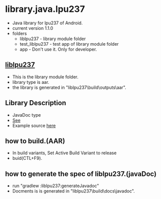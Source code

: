 # library.java.lpu237
+ Java library for lpu237 of Android.
+ current version 1.1.0
+ folders
  * liblpu237 - library module folder
  * test_liblpu237 - test app of library module folder 
  * app - Don't use it. Only for developer.

## [liblpu237](liblpu237) 
  + This is the library module folder.
  + library type is aar.
  + the library is generated  in "liblpu237\build\outputs\aar".

## Library Description
+ JavaDoc type
+ [See](https://htmlpreview.github.io/?https://github.com/elpusk/library.java.lpu237/blob/main/javadoc/index.html)
+ Example source [here](https://github.com/elpusk/example.adr.lib)

## how to build.(AAR)
+ In build variants, Set Active Build Variant to release
+ buid(CTL+F9).

## how to generate the spec of liblpu237.(javaDoc)
+ run "gradlew :liblpu237:generateJavadoc"
+ Docments is is generated  in "liblpu237\build\docs\javadoc".

  

